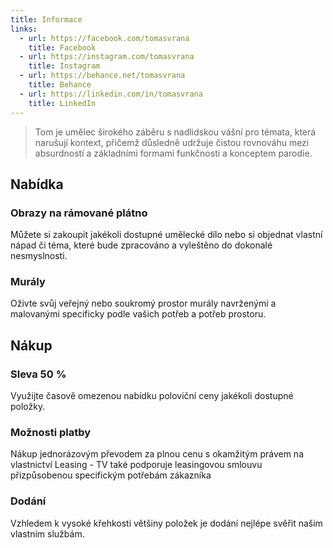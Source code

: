 ```yaml
---
title: Informace
links:
  - url: https://facebook.com/tomasvrana
    title: Facebook
  - url: https://instagram.com/tomasvrana
    title: Instagram
  - url: https://behance.net/tomasvrana
    title: Behance
  - url: https://linkedin.com/in/tomasvrana
    title: LinkedIn
---
```

> Tom je umělec širokého záběru s nadlidskou vášní pro témata, která narušují kontext, přičemž důsledně udržuje čistou rovnováhu mezi absurdností a základními formami funkčnosti a konceptem parodie.

## Nabídka
### Obrazy na rámované plátno
Můžete si zakoupit jakékoli dostupné umělecké dílo nebo si objednat vlastní nápad či téma, které bude zpracováno a vyleštěno do dokonalé nesmyslnosti.

### Murály
Oživte svůj veřejný nebo soukromý prostor murály navrženými a malovanými specificky podle vašich potřeb a potřeb prostoru.

## Nákup
### Sleva 50 %
Využijte časově omezenou nabídku poloviční ceny jakékoli dostupné položky.

### Možnosti platby
Nákup jednorázovým převodem za plnou cenu s okamžitým právem na vlastnictví
Leasing - TV také podporuje leasingovou smlouvu přizpůsobenou specifickým potřebám zákazníka

### Dodání
Vzhledem k vysoké křehkosti většiny položek je dodání nejlépe svěřit našim vlastním službám.